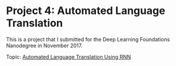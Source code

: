 # Project 4: Automated Language Translation

This is a project that I submitted for the Deep Learning Foundations Nanodegree in November 2017.

Topic: [Automated Language Translation Using RNN](https://rbmayer.github.io/Udacity-Deep-Learning-Foundations-Nanodegree/Project4/language-translation/dlnd_language_translation.html)
